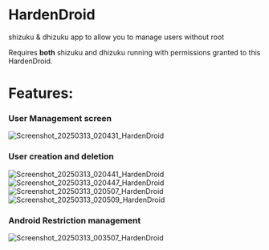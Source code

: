 # HardenDroid
 shizuku & dhizuku app to allow you to manage users without root

Requires **both** shizuku and dhizuku running with permissions granted to this HardenDroid.

# Features:
### User Management screen
![Screenshot_20250313_020431_HardenDroid](https://github.com/user-attachments/assets/ec35fedd-7261-459c-8618-740613612ea5)
### User creation and deletion
![Screenshot_20250313_020441_HardenDroid](https://github.com/user-attachments/assets/2f821687-68bb-4738-9b04-a41acee535ac)
![Screenshot_20250313_020447_HardenDroid](https://github.com/user-attachments/assets/b0fd1f97-78dd-4cfe-9f17-3d964280861b)
![Screenshot_20250313_020507_HardenDroid](https://github.com/user-attachments/assets/7bd5806c-c5f6-4fbc-80d0-59ea08f140d8)
![Screenshot_20250313_020509_HardenDroid](https://github.com/user-attachments/assets/129749ee-e0c0-4127-99e3-8d037f0b10f1)
### Android Restriction management
![Screenshot_20250313_003507_HardenDroid](https://github.com/user-attachments/assets/5301d7fb-6db7-4505-83a8-95aa30e509ec)

